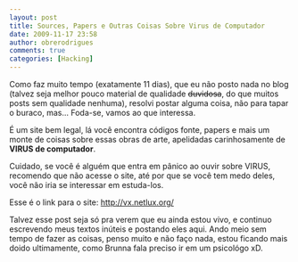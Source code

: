 ```yaml
---
layout: post
title: Sources, Papers e Outras Coisas Sobre Virus de Computador
date: 2009-11-17 23:58
author: obrerodrigues
comments: true
categories: [Hacking]
---
```

Como faz muito tempo (exatamente 11 dias), que eu não posto nada no blog (talvez seja melhor pouco material de qualidade <span style="text-decoration:line-through;">duvidosa</span>, do que muitos posts sem qualidade nenhuma), resolvi postar alguma coisa, não para tapar o buraco, mas... Foda-se, vamos ao que interessa.

É um site bem legal, lá você encontra códigos fonte, papers e mais um monte de coisas sobre essas obras de arte, apelidadas carinhosamente de <strong>VIRUS de computador</strong>.

Cuidado, se você é alguém que entra em pânico ao ouvir sobre VIRUS, recomendo que não acesse o site, até por que se você tem medo deles, você não iria se interessar em estuda-los.

<!--more-->

Esse é o link para o site: <a href="http://vx.netlux.org/" target="_blank">http://vx.netlux.org/</a>

Talvez esse post seja só pra verem que eu ainda estou vivo, e continuo escrevendo meus textos inúteis e postando eles aqui. Ando meio sem tempo de fazer as coisas, penso muito e não faço nada, estou ficando mais doido ultimamente, como Brunna fala preciso ir em um psicológo xD.
